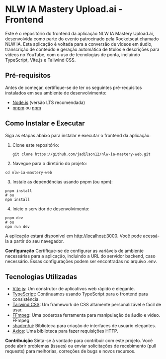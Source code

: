 # NLW IA Mastery Upload.ai - Frontend

Este é o repositório do frontend da aplicação NLW IA Mastery Upload.ai, desenvolvida como parte do evento patrocinado pela Rocketseat chamado NLW IA. Esta aplicação é voltada para a conversão de vídeos em áudio, transcrição de conteúdo e geração automática de títulos e descrições para vídeos no YouTube, com o uso de tecnologias de ponta, incluindo TypeScript, Vite.js e Tailwind CSS.

## Pré-requisitos

Antes de começar, certifique-se de ter os seguintes pré-requisitos instalados em seu ambiente de desenvolvimento:

- [Node.js](https://nodejs.org/) (versão LTS recomendada)
- [pnpm](https://pnpm.io/) ou [npm](https://www.npmjs.com/)

## Como Instalar e Executar

Siga as etapas abaixo para instalar e executar o frontend da aplicação:

1. Clone este repositório:

   ```shell
   git clone https://github.com/jadilson12/nlw-ia-mastery-web.git
   ```

2. Navegue para o diretório do projeto:

```shell
cd nlw-ia-mastery-web
```

3. Instale as dependências usando pnpm (ou npm):

```shell
pnpm install
# ou
npm install
```

4. Inicie o servidor de desenvolvimento:

```shell
pnpm dev
# ou
npm run dev
```

  A aplicação estará disponível em <http://localhost:3000>. Você pode acessá-la a partir do seu navegador.

**Configuração**
Certifique-se de configurar as variáveis de ambiente necessárias para a aplicação, incluindo a URL do servidor backend, caso necessário. Essas configurações podem ser encontradas no arquivo .env.

## Tecnologias Utilizadas ##

- [Vite.js](https://vitejs.dev/): Um construtor de aplicativos web rápido e elegante.
- [TypeScript](https://www.typescriptlang.org/): Continuamos usando TypeScript para o frontend para consistência.
- [Tailwind CSS](https://tailwindcss.com/): Um framework de CSS altamente personalizável e fácil de usar.
- [FFmpeg](https://www.ffmpeg.org/): Uma poderosa ferramenta para manipulação de áudio e vídeo.
FFmpeg
- [shadcn/ui](https://ui.shadcn.com/): Biblioteca para criação de interfaces de usuário elegantes.
- [Axios](https://axios-http.com/): Uma biblioteca para fazer requisições HTTP.

**Contribuição**
Sinta-se à vontade para contribuir com este projeto. Você pode abrir problemas (issues) ou enviar solicitações de recebimento (pull requests) para melhorias, correções de bugs e novos recursos.
